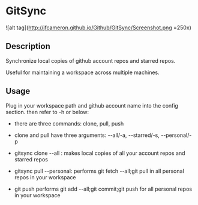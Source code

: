 # GitSync
![alt tag](http://jfcameron.github.io/Github/GitSync/Screenshot.png =250x)

## Description
Synchronize local copies of github account repos and starred repos.

Useful for maintaining a workspace across multiple machines.

## Usage
Plug in your workspace path and github account name into the config section. then refer to -h or below:

- there are three commands: clone, pull, push
- clone and pull have three arguments: --all/-a, --starred/-s, --personal/-p

- gitsync clone --all : makes local copies of all your account repos and starred repos
- gitsync pull --personal: performs git fetch --all;git pull in all personal repos in your workspace
- git push performs git add --all;git commit;git push for all personal repos in your workspace
